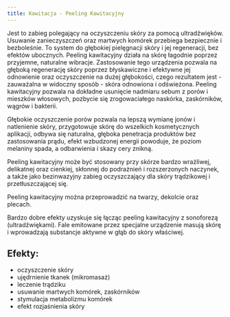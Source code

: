 ```yaml
---
title: Kawitacja - Peeling Kawitacyjny
---
```

Jest to zabieg polegający na oczyszczeniu skóry za pomocą ultradźwięków. Usuwanie zanieczyszczeń oraz martwych komórek przebiega bezpiecznie i bezboleśnie. To system do głębokiej pielęgnacji skóry i jej regeneracji, bez efektów ubocznych. Peeling kawitacyjny działa na skórę łagodnie poprzez przyjemne, naturalne wibracje. Zastosowanie tego urządzenia pozwala na głęboką regenerację skóry poprzez błyskawiczne i efektywne jej odnowienie oraz oczyszczenie na dużej głębokości, czego rezultatem jest - zauważalna w widoczny sposób - skóra odnowiona i odświeżona.
Peeling kawitacyjny pozwala na dokładne usunięcie nadmiaru sebum z porów i mieszków włosowych, pozbycie się zrogowaciałego naskórka, zaskórników, wągrów i bakterii.

Głębokie oczyszczenie porów pozwala na lepszą wymianę jonów i natlenienie skóry, przygotowuje skórę do wszelkich kosmetycznych aplikacji, odbywa się naturalna, głęboka penetracja produktów bez zastosowania prądu, efekt wzbudzonej energii powoduje, że poziom melaniny spada, a odbarwienia i skazy cery znikną.

Peeling kawitacyjny może być stosowany przy skórze bardzo wrażliwej, delikatnej oraz cienkiej, skłonnej do podrażnień i rozszerzonych naczynek, a także jako bezinwazyjny zabieg oczyszczający dla skóry trądzikowej i przetłuszczającej się.

Peeling kawitacyjny można przeprowadzić na twarzy, dekolcie oraz plecach.

Bardzo dobre efekty uzyskuje się łącząc peeling kawitacyjny z sonoforezą (ultradźwiękami). Fale emitowane przez specjalne urządzenie masują skórę i wprowadzają substancje aktywne w głąb do skóry właściwej.

## Efekty:
- oczyszczenie skóry
- ujędrnienie tkanek (mikromasaż)
- leczenie trądziku
- usuwanie martwych komórek, zaskórników
- stymulacja metabolizmu komórek
- efekt rozjaśnienia skóry
